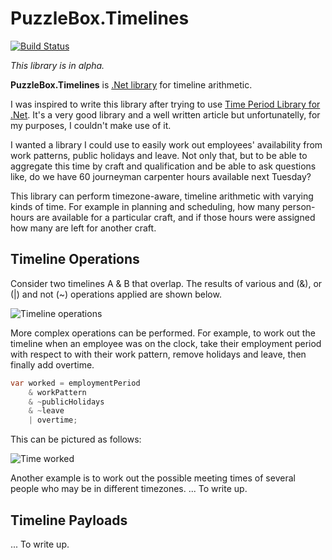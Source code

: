 # PuzzleBox.Timelines

[![Build Status](https://dev.azure.com/jasonkstevens/PuzzleBox/_apis/build/status/PuzzleBox.Timelines?branchName=master)](https://dev.azure.com/jasonkstevens/PuzzleBox/_build/latest?definitionId=5&branchName=master)

_This library is in alpha._

**PuzzleBox.Timelines** is [.Net library](https://www.nuget.org/packages/PuzzleBox.Timelines/) for timeline arithmetic.

I was inspired to write this library after trying to use [Time Period Library for .Net](https://www.codeproject.com/Articles/168662/Time-Period-Library-for-NET). It's a very good library and a well written article but unfortunatelly, for my purposes, I couldn't make use of it.

I wanted a library I could use to easily work out employees' availability from work patterns, public holidays and leave.  Not only that, but to be able to aggregate this time by craft and qualification and be able to ask questions like, do we have 60 journeyman carpenter hours available next Tuesday?

This library can perform timezone-aware, timeline arithmetic with varying kinds of time. For example in planning and scheduling, how many person-hours are available for a particular craft, and if those hours were assigned how many are left for another craft.

## Timeline Operations

Consider two timelines A & B that overlap. The results of various and (&), or (|) and not (~) operations applied are shown below.

![Timeline operations](https://lh3.googleusercontent.com/ipogJJce_SQEJbACaUwSQEwpJ_tMW7ehA-9q4le5ICaagI2Mc6pVJFjoKOCa9QUxjvPTg_EOHhPslkfbDjGN8BzLflDLFusaYcHzCR0aJ4Ku4DysnfMzusn5YBQA3TpFjDIy70nGTX41cd0qRxe_pYXO0TTLGQgzDfcIIVavEu6U006pdhLin3DzngiYYqTpiOTzjGMT5L7e4H-4jDylRe-1Z0ql0hdanxCTyOtmonVvguWWBHeiLD6gCXHRcliNf9MZSOWaFBBcsGABhiDe8lMpc8YcDxe6RQejaXxzNCFpablGmAAsVMjpL73kXHGFb-1YVq7XTvh3s1CbUTLLxQrrooy2-gZAkVtBeBUCsPs_mNyfN9Oaldli0lfldyqHkS2FJVRxo0nGfdtfo8j89mNiV2qV6ScoIea1hzX_pHgRvu5n6EZI-ihZEQkUrmkpHtQDMj_kpDkR0FSCS0rrB4OHJa5EWOyBizG2rEnlV4olQ_ATGBttThm6jE74suTOVtPUMO33hk-oAHwdwbGs6ybKqkdE4z5oViS4wBJacenvbFTaA2oVMUfd1wjpG8NAXZit7nQJlEsWCDpVh-Qh9mUxugA8mb0jQZMw6ZJZoeqPv1jPaWQmjLYFNw5x0PN1UX9_Mzf5Vf4jPXWRY1vutf916UJxEkj2=w551-h417-no)

More complex operations can be performed.  For example, to work out the timeline when an employee was on the clock, take their employment period with respect to with their work pattern, remove holidays and leave, then finally add overtime.

```c#
var worked = employmentPeriod
    & workPattern
    & ~publicHolidays
    & ~leave
    | overtime;
```

This can be pictured as follows:

![Time worked](https://lh3.googleusercontent.com/rpQiLFgTrC9AkVONilJRoD7tomJUXldduXm8geGxl0Kh7ZRr589BeDggC3ERSZ89USMD1gMvj82zvXbxvvdykE4SuiGcWzprSYBW24EM0R0XigC4G2vps3L5Ny-cu_15ni_d5JDub8ueTaSMiHsLuHFMHc0SAm7TBYISRcqR0jI0OGkVlFLZCEIlJEdZVYGMUI8NgmC0obkBcacxFJfPwLDZuaMPyjVb7OkGUrTnwxbbQSNx8nJuVmq65Jm_wvBgVCU37kJm2EgSHxfJb6bzF61qfx87MlcG0HQCmjOASaoGgXY5iAzRgNp3uIulj8u0gMLuWvRILvD6AKkWeCtvPApcjVPobkGlhxdzSi1_95mh3zdTXLSJhJZi2taWgwMESKLhkKnFTMij7Xxk6ccDtax-7SEVdwd9f1BmK0PCz7n2XUEFecDGpfPtXHTcMSIBPQDkskF1iK4XV9smK7uWzDTFNeEj1g-Qz_iKKQpKJa5UQkx9k1cmq_W8OhVWc9OOCyatCW7gBoIAdtRB47ml0dwTppaJutYMTgtqs20kb99O0mUDxT8hyA8T4kdIysxAL7LBMf7t7VjSkZDkwU7KQG456s0uGctdTwpI0DdiI_feXgj3hhwpPsSqlz5joj85hTKxGqwc-Aiq_cyAVrCL7zGO4qdchVlx=w784-h286-no)

Another example is to work out the possible meeting times of several people who may be in different timezones.
... To write up.

## Timeline Payloads

... To write up.
